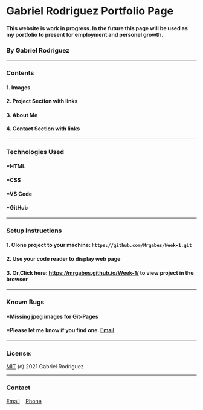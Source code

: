 # Gabriel Rodriguez Portfolio Page


  #### This website is work in progress. In the future this page will be used as my portfolio to present for employment and personel growth.  

### By Gabriel Rodriguez
________
### Contents

#### 1. Images
####  2. Project Section with links

#### 3. About Me

#### 4. Contact Section with links
________
### Technologies Used


#### *HTML
#### *CSS
#### *VS Code
#### *GitHub
______
### Setup Instructions


#### 1. Clone project to your machine: `https://github.com/Mrgabes/Week-1.git`

#### 2. Use your code reader to display web page

#### 3. Or,Click here: https://mrgabes.github.io/Week-1/ to view project in the browser
______

### Known Bugs

#### *Missing jpeg images for Git-Pages
#### *Please let me know if you find one. [Email](mainedomain@protonmail.com)

--------
### License:

[MIT](info@mit.edu) (c) 2021 Gabriel Rodriguez

--------
### Contact 

[Email](mainedomain@protonmail.com) &nbsp;&nbsp; [Phone](555555555)





